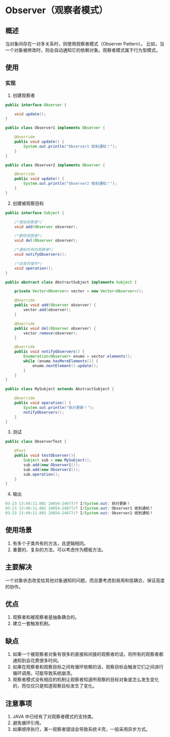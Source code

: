 # Observer（观察者模式） #

## 概述 ##

当对象间存在一对多关系时，则使用观察者模式（Observer Pattern）。 比如，当一个对象被修改时，则会自动通知它的依赖对象。观察者模式属于行为型模式。

## 使用 ##

### 实现 ###

1. 创建观察者

```Java
public interface Observer {

    void update();
}
```

```Java
public class Observer1 implements Observer {

    @Override
    public void update() {
        System.out.println("Observer1 收到通知！");
    }
}
```

```Java
public class Observer2 implements Observer {

    @Override
    public void update() {
        System.out.println("Observer2 收到通知！");
    }
}
```

2. 创建被观察目标

```Java
public interface Subject {

    /*增加观察者*/
    void add(Observer observer);

    /*删除观察者*/
    void del(Observer observer);

    /*通知所有的观察者*/
    void notifyObservers();

    /*自身的操作*/
    void operation();
}
```

```Java
public abstract class AbstractSubject implements Subject {

    private Vector<Observer> vector = new Vector<Observer>();

    @Override
    public void add(Observer observer) {
        vector.add(observer);
    }

    @Override
    public void del(Observer observer) {
        vector.remove(observer);
    }

    @Override
    public void notifyObservers() {
        Enumeration<Observer> enumo = vector.elements();
        while (enumo.hasMoreElements()) {
            enumo.nextElement().update();
        }
    }
}
```

```Java
public class MySubject extends AbstractSubject {

    @Override
    public void operation() {
        System.out.println("执行更新！");
        notifyObservers();
    }
}
```

3. 测试

```Java
public class ObserverTest {

    @Test
    public void testObserver(){
        Subject sub = new MySubject();
        sub.add(new Observer1());
        sub.add(new Observer2());
        sub.operation();
    }
}
```

4. 输出

```Java
03-23 13:49:11.081 24654-24677/? I/System.out: 执行更新！
03-23 13:49:11.081 24654-24677/? I/System.out: Observer1 收到通知！
03-23 13:49:11.081 24654-24677/? I/System.out: Observer2 收到通知！
```

## 使用场景 ##

1. 有多个子类共有的方法，且逻辑相同。
2. 重要的、复杂的方法，可以考虑作为模板方法。

## 主要解决 ##

一个对象状态改变给其他对象通知的问题，而且要考虑到易用和低耦合，保证高度的协作。

## 优点 ##

1. 观察者和被观察者是抽象耦合的。
2. 建立一套触发机制。

## 缺点 ##

1. 如果一个被观察者对象有很多的直接和间接的观察者的话，将所有的观察者都通知到会花费很多时间。
2. 如果在观察者和观察目标之间有循环依赖的话，观察目标会触发它们之间进行循环调用，可能导致系统崩溃。
3. 观察者模式没有相应的机制让观察者知道所观察的目标对象是怎么发生变化的，而仅仅只是知道观察目标发生了变化。

## 注意事项 ##

1. JAVA 中已经有了对观察者模式的支持类。
2. 避免循环引用。
3. 如果顺序执行，某一观察者错误会导致系统卡壳，一般采用异步方式。